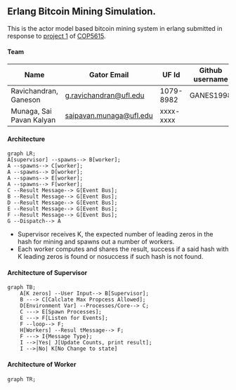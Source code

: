 ## Erlang Bitcoin Mining Simulation.

This is the actor model based bitcoin mining system in erlang submitted in response to [project 1](https://ufl.instructure.com/courses/467300/assignments/5383668) of [COP5615](https://ufl.instructure.com/courses/467300).

#### Team

| Name                     | Gator Email             | UF Id     | Github username |
|--------------------------|-------------------------|-----------|-----------------|
| Ravichandran, Ganeson    | g.ravichandran@ufl.edu  | 1079-8982 | GANES1998       |
| Munaga, Sai Pavan Kalyan | saipavan.munaga@ufl.edu | xxxx-xxxx |                 |

#### Architecture

```mermaid
graph LR;
A[supervisor] --spawns--> B[worker];
A --spawns--> C[worker];
A --spawns--> D[worker];
A --spawns--> E[worker];
A --spawns--> F[worker];
C --Result Message--> G[Event Bus];
B --Result Message--> G[Event Bus];
D --Result Message--> G[Event Bus];
E --Result Message--> G[Event Bus];
F --Result Message--> G[Event Bus];
G --Dispatch--> A
```

- Supervisor receives K, the expected number of leading zeros in the hash for mining and spawns out a number of workers.
- Each worker computes and shares the result, success if a said hash with K leading zeros is found or nosuccess if such hash is not found.

#### Architecture of Supervisor

```mermaid
graph TB;
    A[K zeros] --User Input--> B[Supervisor];
    B ---> C[Calclate Max Propcess Allowed];
    D[Environment Var] --Processes/Core--> C;
    C ---> E[Spawn Processes];
    E ---> F[Listen for Events];
    F --loop--> F;
    H[Workers] --Resul tMessage--> F; 
    F ---> I{Message Type};
    I -->|Yes| J[Update Counts, print result];
    I -->|No| K[No Change to state]
```
#### Architecture of Worker
```mermaid
graph TR;

```